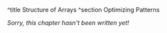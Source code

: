^title Structure of Arrays
^section Optimizing Patterns

*Sorry, this chapter hasn't been written yet!*
